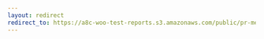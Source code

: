 ```yaml
---
layout: redirect
redirect_to: https://a8c-woo-test-reports.s3.amazonaws.com/public/pr-merge/39133/e2e/index.html
---
```


